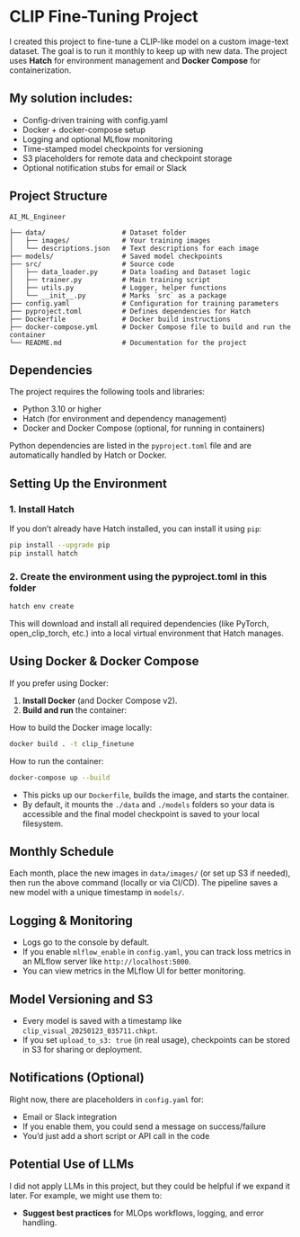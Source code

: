 # CLIP Fine-Tuning Project

I created this project to fine-tune a CLIP-like model on a custom image-text dataset. The goal is to run it monthly to keep up with new data. The project uses **Hatch** for environment management and **Docker Compose** for containerization.

## My solution includes:

- Config-driven training with config.yaml
- Docker + docker-compose setup
- Logging and optional MLflow monitoring
- Time-stamped model checkpoints for versioning
- S3 placeholders for remote data and checkpoint storage
- Optional notification stubs for email or Slack


## Project Structure

```
AI_ML_Engineer

├── data/                   # Dataset folder
│   ├── images/             # Your training images
│   └── descriptions.json   # Text descriptions for each image
├── models/                 # Saved model checkpoints
├── src/                    # Source code
│   ├── data_loader.py      # Data loading and Dataset logic
│   ├── trainer.py          # Main training script
│   ├── utils.py            # Logger, helper functions
│   └── __init__.py         # Marks `src` as a package
├── config.yaml             # Configuration for training parameters
├── pyproject.toml          # Defines dependencies for Hatch
├── Dockerfile              # Docker build instructions
├── docker-compose.yml      # Docker Compose file to build and run the container
└── README.md               # Documentation for the project
```


## Dependencies

The project requires the following tools and libraries:
- Python 3.10 or higher
- Hatch (for environment and dependency management)
- Docker and Docker Compose (optional, for running in containers)

Python dependencies are listed in the `pyproject.toml` file and are automatically handled by Hatch or Docker.


## Setting Up the Environment

### 1. Install Hatch
If you don’t already have Hatch installed, you can install it using `pip`:

```bash
pip install --upgrade pip
pip install hatch
```

### 2. Create the environment using the pyproject.toml in this folder

```bash
hatch env create
```
This will download and install all required dependencies (like PyTorch, open_clip_torch, etc.) into a local virtual environment that Hatch manages.


## Using Docker & Docker Compose

If you prefer using Docker:
1.  **Install Docker** (and Docker Compose v2).
2.  **Build and run** the container:

How to build the Docker image locally:
```bash
docker build . -t clip_finetune
```
How to run the container:
```bash
docker-compose up --build
```

*   This picks up our `Dockerfile`, builds the image, and starts the container.
*   By default, it mounts the `./data` and `./models` folders so your data is accessible and the final model checkpoint is saved to your local filesystem.


## Monthly Schedule

Each month, place the new images in `data/images/` (or set up S3 if needed), then run the above command (locally or via CI/CD). The pipeline saves a new model with a unique timestamp in `models/`.


## Logging & Monitoring

- Logs go to the console by default.
- If you enable `mlflow_enable` in `config.yaml`, you can track loss metrics in an MLflow server like `http://localhost:5000`.
- You can view metrics in the MLflow UI for better monitoring.


## Model Versioning and S3

- Every model is saved with a timestamp like `clip_visual_20250123_035711.chkpt`.
- If you set `upload_to_s3: true` (in real usage), checkpoints can be stored in S3 for sharing or deployment.


## Notifications (Optional)

Right now, there are placeholders in `config.yaml` for:

- Email or Slack integration
- If you enable them, you could send a message on success/failure
- You’d just add a short script or API call in the code


## Potential Use of LLMs
I did not apply LLMs in this project, but they could be helpful if we expand it later. For example, we might use them to:
- **Suggest best practices** for MLOps workflows, logging, and error handling.
